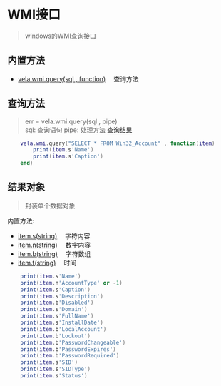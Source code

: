 # WMI接口
> windows的WMI查询接口

## 内置方法
- [vela.wmi.query(sql , function)](#查询方法)  &emsp;查询方法

## 查询方法
> err = vela.wmi.query(sql , pipe) <br />
> sql: 查询语句  pipe: 处理方法 [查询结果](#结果对象)
```lua
    vela.wmi.query("SELECT * FROM Win32_Account" , function(item)
        print(item.s'Name')
        print(item.s'Caption')
    end)
```
## 结果对象
> 封装单个数据对象

内置方法:

- [item.s(string)](#) &emsp;字符内容
- [item.n(string)](#) &emsp;数字内容
- [item.b(string)](#) &emsp;字符数组
- [item.t(string)](#) &emsp;时间

```lua
    print(item.s'Name')
    print(item.n'AccountType' or -1)
    print(item.s'Caption')
    print(item.s'Description')
    print(item.b'Disabled')
    print(item.s'Domain')
    print(item.s'FullName')
    print(item.s'InstallDate')
    print(item.b'LocalAccount')
    print(item.b'Lockout')
    print(item.b'PasswordChangeable')
    print(item.b'PasswordExpires')
    print(item.b'PasswordRequired')
    print(item.s'SID')
    print(item.s'SIDType')
    print(item.s'Status') 

```